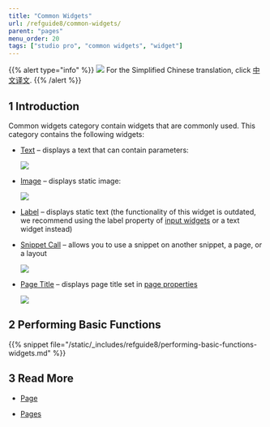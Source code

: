 ```yaml
---
title: "Common Widgets"
url: /refguide8/common-widgets/
parent: "pages"
menu_order: 20
tags: ["studio pro", "common widgets", "widget"]
---
```


{{% alert type="info" %}}
<img src="attachments/chinese-translation/china.png" style="display: inline-block; margin: 0" /> For the Simplified Chinese translation, click [中文译文](https://cdn.mendix.tencent-cloud.com/documentation/refguide8/common-widgets.pdf).
{{% /alert %}}

## 1 Introduction

Common widgets category contain widgets that are commonly used. This category contains the following widgets:


*  [Text](/refguide8/text/) – displays a text that can contain parameters:

    ![](/attachments/refguide8/modeling/pages/common-widgets/text-widget-example.png)

*  [Image](/refguide8/image/) – displays static image:

    ![](/attachments/refguide8/modeling/pages/common-widgets/image-design-mode-example.png)

* [Label](/refguide8/label/) – displays static text (the functionality of this widget is outdated, we recommend using the label property of [input widgets](/refguide8/input-widgets/) or a text widget instead) 

*  [Snippet Call](/refguide8/snippet-call/) – allows you to use a snippet on another snippet, a page, or a layout

    ![](/attachments/refguide8/modeling/pages/common-widgets/snippet-call-design-mode-example.png)

*  [Page Title](/refguide8/page-title/) – displays page title set in [page properties](/refguide8/page-properties/#title)

    ![](/attachments/refguide8/modeling/pages/common-widgets/page-title-design-properties-example.png)

## 2 Performing Basic Functions

{{% snippet file="/static/_includes/refguide8/performing-basic-functions-widgets.md" %}}

## 3 Read More

* [Page](/refguide8/page/)

* [Pages](/refguide8/pages/)

  
